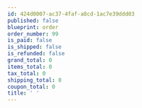 ```yaml
---
id: 424d0007-ac37-4faf-a8cd-1ac7e39ddd03
published: false
blueprint: order
order_number: 99
is_paid: false
is_shipped: false
is_refunded: false
grand_total: 0
items_total: 0
tax_total: 0
shipping_total: 0
coupon_total: 0
title: ' '
---
```

